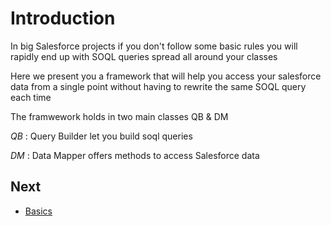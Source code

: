 # Introduction

In big Salesforce projects if you don't follow some basic rules you will rapidly end up with SOQL queries spread all around your classes

Here we present you a framework that will help you access your salesforce data from a single point without having to rewrite the same SOQL query each time

The framwework holds in two main classes QB & DM

*QB* : Query Builder let you build soql queries 

*DM* : Data Mapper offers methods to access Salesforce data

## Next

* [Basics](basics) 
